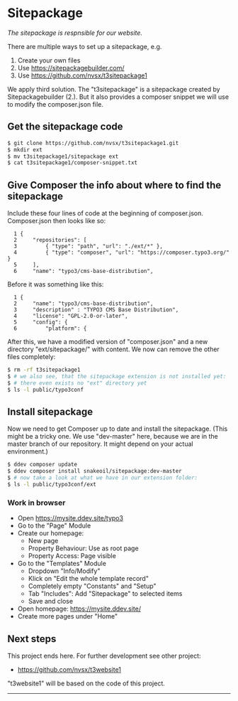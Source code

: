 # Sitepackage

*The sitepackage is respnsible for our website.*

There are multiple ways to set up a sitepackage, e.g. 

1. Create your own files
2. Use https://sitepackagebuilder.com/
3. Use https://github.com/nvsx/t3sitepackage1

We apply third solution. The "t3sitepackage" is a sitepackage created by Sitepackagebuilder (2.). But it also provides a composer snippet we will use to modify the composer.json file. 

## Get the sitepackage code

```sh
$ git clone https://github.com/nvsx/t3sitepackage1.git
$ mkdir ext
$ mv t3sitepackage1/sitepackage ext
$ cat t3sitepackage1/composer-snippet.txt
```

## Give Composer the info about where to find the sitepackage

Include these four lines of code at the beginning of composer.json. 
Composer.json then looks like so:
```
  1 {
  2     "repositories": [
  3         { "type": "path", "url": "./ext/*" },
  4         { "type": "composer", "url": "https://composer.typo3.org/" }
  5     ],
  6     "name": "typo3/cms-base-distribution",
```
Before it was something like this:
```
  1 {
  2     "name": "typo3/cms-base-distribution",
  3     "description" : "TYPO3 CMS Base Distribution",
  4     "license": "GPL-2.0-or-later",
  5     "config": {
  6         "platform": {
```

After this, we have a modified version of "composer.json" and a new directory "ext/sitepackage/" with content. We now can remove the other files completely:

```sh
$ rm -rf t3sitepackage1
$ # we also see, that the sitepackage extension is not installed yet:
$ # there even exists no "ext" directory yet 
$ ls -l public/typo3conf
```

## Install sitepackage

Now we need to get Composer up to date and install the sitepackage. 
(This might be a tricky one. We use "dev-master" here, because we are in the master branch of our repository. It might depend on your actual environment.)

```sh
$ ddev composer update
$ ddev composer install snakeoil/sitepackage:dev-master
$ # now take a look at what we have in our extension folder:
$ ls -l public/typo3conf/ext
```

### Work in browser

- Open https://mysite.ddev.site/typo3
- Go to the "Page" Module
- Create our homepage: 
	- New page
	- Property Behaviour: Use as root page
	- Property Access: Page visible
- Go to the "Templates" Module
	- Dropdown "Info/Modify"
	- Klick on "Edit the whole template record"
	- Completely empty "Constants" and "Setup"
	- Tab "Includes": Add "Sitepackage" to selected items
	- Save and close
- Open homepage: https://mysite.ddev.site/
- Create more pages under "Home"

## Next steps

This project ends here. For further development see other project: 
- https://github.com/nvsx/t3website1

"t3website1" will be based on the code of this project. 

***
